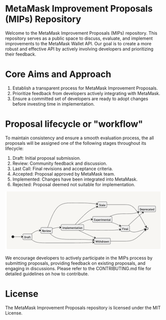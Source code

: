 # MetaMask Improvement Proposals (MIPs) Repository
Welcome to the MetaMask Improvement Proposals (MIPs) repository. This repository serves as a public space to discuss, evaluate, and implement improvements to the MetaMask Wallet API. Our goal is to create a more robust and effective API by actively involving developers and prioritizing their feedback.

# Core Aims and Approach
1. Establish a transparent process for MetaMask Improvement Proposals.
2. Prioritize feedback from developers actively integrating with MetaMask.
3. Ensure a committed set of developers are ready to adopt changes before investing time in implementation.


# Proposal lifecycle or "workflow"
To maintain consistency and ensure a smooth evaluation process, the all proposals will be assigned one of the following stages throughout its lifecycle:

1. Draft: Initial proposal submission.
2. Review: Community feedback and discussion.
3. Last Call: Final revisions and acceptance criteria.
4. Accepted: Proposal approved by MetaMask team.
5. Implemented: Changes have been integrated into MetaMask.
6. Rejected: Proposal deemed not suitable for implementation.

![image](./assets/MIP%20Lifecyle.png)

We encourage developers to actively participate in the MIPs process by submitting proposals, providing feedback on existing proposals, and engaging in discussions. Please refer to the CONTRIBUTING.md file for detailed guidelines on how to contribute.

# License
The MetaMask Improvement Proposals repository is licensed under the MIT License.